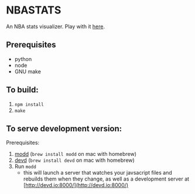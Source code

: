 # NBASTATS

An NBA stats visualizer. Play with it [here](https://llimllib.github.io/nbastats/).

## Prerequisites

- python
- node
- GNU make

## To build:

1. `npm install`
2. `make`

## To serve development version:

Prerequisites:

1. [modd](https://github.com/cortesi/modd/) (`brew install modd` on mac with homebrew)
2. [devd](https://github.com/cortesi/devd/) (`brew install devd` on mac with homebrew)
3. Run `modd`
    - this will launch a server that watches your javsacript files and rebuilds
      them when they change, as well as a development server at
      [http://devd.io:8000/](http://devd.io:8000/)
